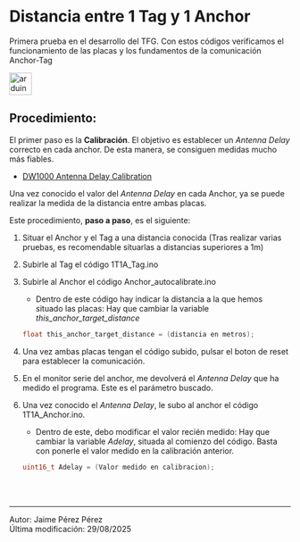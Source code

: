 # Distancia entre 1 Tag y 1 Anchor


Primera prueba en el desarrollo del TFG. Con estos códigos verificamos el funcionamiento de las placas y los fundamentos de la comunicación Anchor-Tag

 <img src="https://cdn.worldvectorlogo.com/logos/arduino-1.svg" alt="arduino" width="40" height="40"/> 

## Procedimiento: 

El primer paso es la **Calibración**. El objetivo es establecer un *Antenna Delay* correcto en cada anchor. De esta manera, se consiguen medidas mucho más fiables. 

- [DW1000 Antenna Delay Calibration](https://www.decawave.com/wp-content/uploads/2018/10/APS014_Antennna-Delay-Calibration_V1.2.pdf)

Una vez conocido el valor del *Antenna Delay* en cada Anchor, ya se puede realizar la medida de la distancia entre ambas placas. 


Este procedimiento, **paso a paso**, es el siguiente: 
1. Situar el Anchor y el Tag a una distancia conocida (Tras realizar varias pruebas, es recomendable situarlas a distancias superiores a 1m)

2. Subirle al Tag el código 1T1A_Tag.ino

3. Subirle al Anchor el código Anchor_autocalibrate.ino
    - Dentro de este código hay indicar la distancia a la que hemos situado las placas: Hay que cambiar la variable *this_anchor_target_distance* 
    ```C
    float this_anchor_target_distance = (distancia en metros);
    ```

4. Una vez ambas placas tengan el código subido, pulsar el boton de reset para establecer la comunicación. 

5. En el monitor serie del anchor, me devolverá el *Antenna Delay* que ha medido el programa. Este es el parámetro buscado. 
6. Una vez conocido el *Antenna Delay*, le subo al anchor el código 1T1A_Anchor.ino. 
    - Dentro de este, debo modificar el valor recién medido: Hay que cambiar la variable *Adelay*, situada al comienzo del código. Basta con ponerle el valor medido en la calibración anterior. 
    ```C
    uint16_t Adelay = (Valor medido en calibracion);
    ```

<br></br>


-------------
Autor: Jaime Pérez Pérez  
Última modificación: 29/08/2025